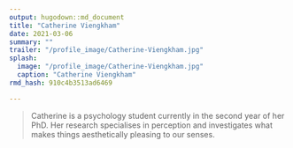 ```yaml
---
output: hugodown::md_document
title: "Catherine Viengkham"
date: 2021-03-06
summary: ""
trailer: "/profile_image/Catherine-Viengkham.jpg"
splash:
  image: "/profile_image/Catherine-Viengkham.jpg"
  caption: "Catherine Viengkham"
rmd_hash: 910c4b3513ad6469

---
```


> Catherine is a psychology student currently in the second year of her PhD. Her research specialises in perception and investigates what makes things aesthetically pleasing to our senses.


